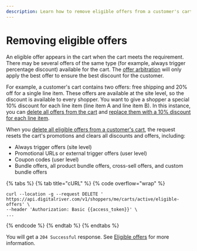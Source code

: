 ```yaml
---
description: Learn how to remove eligible offers from a customer's cart
---
```


# Removing eligible offers

An eligible offer appears in the cart when the cart meets the requirement. There may be several offers of the same type (for example, always trigger percentage discount) available for the cart. The [offer arbitration](reconciling-conflicting-offers.md#offer-arbitration) will only apply the best offer to ensure the best discount for the customer.

For example, a customer's cart contains two offers: free shipping and 20% off for a single line item. These offers are available at the site level, so the discount is available to every shopper. You want to give a shopper a special 10% discount for each line item (line item A and line item B). In this instance, you can [delete all offers from the cart](https://www.digitalriver.com/docs/commerce-api-reference/#tag/Cart-Offers/paths/\~1v1\~1shoppers\~1me\~1carts\~1active\~1eligible-offers/delete) and [replace them with a 10% discount for each line item](applying-an-offer.md).

When you [delete all eligible offers from a customer's cart](https://www.digitalriver.com/docs/commerce-shopper-api/#tag/Cart-Offers/paths/\~1v1\~1shoppers\~1me\~1carts\~1active\~1eligible-offers/delete), the request resets the cart's promotions and clears all discounts and offers, including:

* Always trigger offers (site level)
* Promotional URLs or external trigger offers (user level)
* Coupon codes (user level)
* Bundle offers, all product bundle offers, cross-sell offers, and custom bundle offers

{% tabs %}
{% tab title="cURL" %}
{% code overflow="wrap" %}
```http
curl --location -g --request DELETE ' https://api.digitalriver.com/v1/shoppers/me/carts/active/eligible-offers' \
--header 'Authorization: Basic {{access_token}}' \
...
```
{% endcode %}
{% endtab %}
{% endtabs %}

You will get a `204 Successful` response. See [Eligible offers](../../../general-resources/shopper-apis-reference/carts/offers/eligible-offers.md) for more information.
